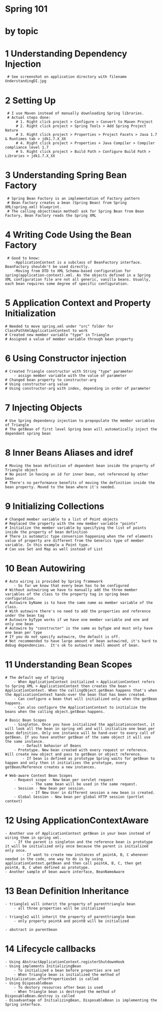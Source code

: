 # Spring 101
# by topic

# 1 Understanding Dependency Injection
	 # See screenshot on application directory with filename UnderstandingDI.jpg
# 2 Setting Up 
	 # I use Maven instead of manually downloading Spring libraries. 
	 # Actual steps done:
		 # 1. Right click project > Configure > Convert to Maven Project 
		 # 2. Right click project > Spring Tools > Add Spring Project Nature
		 # 3. Right click project > Properties > Project Facets > Java 1.7 & Runtimes tab > jdk1.7.X_XX
		 # 4. Right click project > Properties > Java Compiler > Compiler compliance level 1.7
		 # 5. Right click project > Build Path > Configure Build Path > Libraries > jdk1.7.X_XX
# 3 Understanding Spring Bean Factory
	 # Spring Bean Factory is an implementation of Factory pattern
	 # Bean Factory creates a bean (Spring Bean) from Spring XML(spring.xml) blueprint.
	 # The calling object(main method) ask for Spring Bean from Bean Factory, Bean Factory reads the Spring XML

# 4 Writing Code Using the Bean Factory
	 # Good to know:
	 	-ApplicationContext is a subclass of BeanFactory interface. BeanFactory shouldn't be used directly.
	 	-Moving from DTD to XML Schema-based configuration for spring(application-context).xml. As the objects defined in a Spring XML configuration file are not all generic, vanilla beans. Usually, each bean requires some degree of specific configuration.
	 	
# 5 Application Context and Property Initialization
	# Needed to move spring.xml under "src" folder for ClassPathXmlApplicationContext to work
	# Created new member variable "type" in Triangle
	# Assigned a value of member variable through bean property
	
# 6 Using Constructor injection
	# Created Triangle constructor with String "type" parameter
		- assign member variable with the value of parameter	 
	# Changed bean property to constructor-arg
	# Using constructor-arg value
	# Using constructor-arg with index, depending in order of parameter

# 7 Injecting Objects
	# Use Spring dependency injection to prepopulate the member variables of Triangle
	# The getBean of first level Spring bean will automatically inject the dependent spring bean
	
# 8 Inner Beans Aliases and idref
	# Moving the bean definition of dependent bean inside the property of Triangle object
	# No point in having an id for inner bean, not referenced by other bean
	# There's no performance benefits of moving the definition inside the bean property. Moved to the bean where it's needed.

# 9 Initializing Collections
	# Changed member variable to a list of Point objects
	# Replaced the property with the new member variable "points"
	# Initialize the member variable by specifying the list of points inside the property of bean definition
	# There is automatic type conversion happening when the ref elements value of property are different from the Generics type of member variable. In this example a Point type. 
	# Can use Set and Map as well instead of List
	
# 10 Bean Autowiring
	# Auto wiring is provided by Spring framework
		- So far we know that every bean has to be configured
	# Without autowiring we have to manually add the three member variables of the class to the property tag in spring bean configuration.
	# Autowire byName is to have the same name as member variable of the class.
	# With autowire there's no need to add the properties and reference under the bean tag
	# Autowire byType works if we have one member variable and one and only one bean
	# Autowire by "constructor" is the same as byType and must only have one bean per type
	# If you do not specify autowire, the default is off.
	# Not recommended to have large amount of bean autowired, it's hard to debug dependencies.  It's ok to autowire small amount of bean.

# 11 Understanding Bean Scopes
	# The default way of Spring
		- When ApplicationContext initialized > ApplicationContext refers to Spring XML > ApplicationContext then creates the bean > ApplicationContext. When the callingObject.getBean happens that's when the ApplicationContext hands-over the bean that has been created.
		- Can configure a bean that will initialized only when the getBean happens.
		- Can also configure the ApplicationContext to initialize the beans when the calling object.getBean happens.
		
	# Basic Bean Scopes
		- Singleton. Once you have initialized the applicationcontext, it will look all the bean in spring xml and will initialize one bean per bean definition. Only one instance will be hand-over to every call of getBean. If you have another getBean of the same object it will use the same instance.
	 		- Default behavior of Beans 
	 	- Prototype. New bean created with every request or reference. Will create new object and pass to getBean or object reference.
	 		- If bean is defined as prototype Spring waits for getBean to happen and only then it initializes the prototype, every getBean/Reference creates a new instances.
	
	# Web-aware Context Bean Scopes
		- Request scope - New bean per servlet request
				- The same bean will be used in the same request.
		- Session - New bean per session.
				- If New User in different session a new bean is created.
		- Global Session - New bean per global HTTP session (portlet context)
# 12 Using ApplicationContextAware
	- Another use of ApplicationContext getBean in your bean instead of wiring them in spring xml.
		- If the parent is singleton and the reference bean is prototype it will be initialized only once because the parent is initialized only once.
			- If want to create new instances of pointA, B, C whenever needed in the code, one way to do is by using applicationContext.getBean and then call pointA, B, C, then get pointA, B, C when defined as prototype. 
	- Another sample of bean aware interface, BeanNameAware
	
# 13 Bean Definition Inheritance
	- triangle1 will inherit the property of parenttriangle bean
		- all three properties will be initialized
		
	- triangle2 will inherit the property of parenttriangle bean
		- only property pointA and pointB will be initialized
		
	- abstract in parentbean

# 14 Lifecycle callbacks
	- Using AbstractApplicationContext.registerShutdownHook
	- Using implements InitializingBean
		- To initialized a bean before properties are set
		- When Triangle bean is initialized the method of Initialization.afterPropertiesSet is called	
	- Using DisposableBean
		- To destory resources after bean is used
		- When Triangle bean is destroyed the method of DisposableBean.destroy is called
	- Disadvantage of InitializingBean, DisposableBean is implementing the Spring interface.
		
	